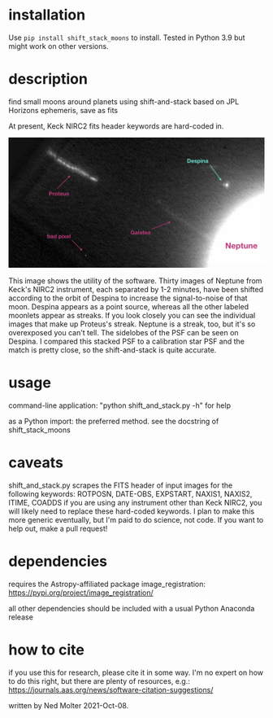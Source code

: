 # installation

Use `pip install shift_stack_moons` to install. Tested in Python 3.9 but might work on other versions.

# description
find small moons around planets using shift-and-stack based on JPL Horizons ephemeris, save as fits

At present, Keck NIRC2 fits header keywords are hard-coded in. 

![alt text](https://github.com/emolter/shift_stack_moons/blob/main/despina_pretty_picture.jpeg?raw=true)

This image shows the utility of the software. Thirty images of Neptune from Keck's NIRC2 instrument, each separated by 1-2 minutes, have been shifted according to the orbit of Despina to increase the signal-to-noise of that moon.  Despina appears as a point source, whereas all the other labeled moonlets appear as streaks. If you look closely you can see the individual images that make up Proteus's streak. Neptune is a streak, too, but it's so overexposed you can't tell. The sidelobes of the PSF can be seen on Despina. I compared this stacked PSF to a calibration star PSF and the match is pretty close, so the shift-and-stack is quite accurate.

# usage
command-line application: "python shift_and_stack.py -h" for help

as a Python import: the preferred method. see the docstring of shift\_stack\_moons

# caveats
shift_and_stack.py scrapes the FITS header of input images for the following keywords: ROTPOSN, DATE-OBS, EXPSTART, NAXIS1, NAXIS2, ITIME, COADDS
if you are using any instrument other than Keck NIRC2, you will likely need to replace these hard-coded keywords.
I plan to make this more generic eventually, but I'm paid to do science, not code. If you want to help out, make a pull request!

# dependencies
requires the Astropy-affiliated package image\_registration: https://pypi.org/project/image_registration/

all other dependencies should be included with a usual Python Anaconda release

# how to cite
if you use this for research, please cite it in some way.  I'm no expert on how to do this right, but there are plenty of resources, e.g.: https://journals.aas.org/news/software-citation-suggestions/

written by Ned Molter 2021-Oct-08.
